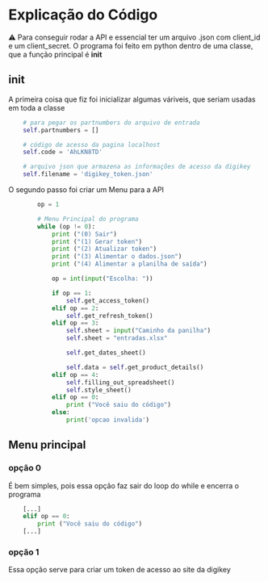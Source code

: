 # Explicação do Código
⚠️ Para conseguir rodar a API e essencial ter um arquivo .json com client_id e um client_secret. 
O programa foi feito em python dentro de uma classe, que a função principal é __init__

## __init__

A primeira coisa que fiz foi inicializar algumas váriveis, que seriam usadas em toda a classe

```python
    # para pegar os partnumbers do arquivo de entrada
    self.partnumbers = []

    # código de acesso da pagina localhost
    self.code = 'AhLKN8TD'

    # arquivo json que armazena as informações de acesso da digikey
    self.filename = 'digikey_token.json'
```

O segundo passo foi criar um Menu para a API

```python
        op = 1

        # Menu Principal do programa
        while (op != 0):
            print ("(0) Sair")
            print ("(1) Gerar token")
            print ("(2) Atualizar token")
            print ("(3) Alimentar o dados.json") 
            print ("(4) Alimentar a planilha de saída")

            op = int(input("Escolha: "))

            if op == 1:
                self.get_access_token()
            elif op == 2:
                self.get_refresh_token()
            elif op == 3:
                self.sheet = input("Caminho da panilha")
                self.sheet = "entradas.xlsx"

                self.get_dates_sheet()

                self.data = self.get_product_details()
            elif op == 4:
                self.filling_out_spreadsheet()
                self.style_sheet()
            elif op == 0:
                print ("Você saiu do código")
            else:
                print('opcao invalida')
```

## Menu principal

### opção 0

É bem simples, pois essa opção faz sair do loop do while e encerra o programa

```python
    [...]
    elif op == 0:
        print ("Você saiu do código")
    [...]
```

### opção 1

Essa opção serve para criar um token de acesso ao site da digikey 

